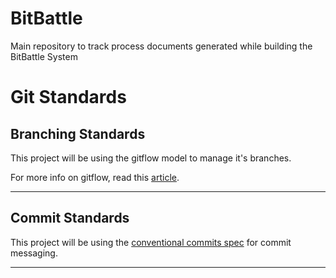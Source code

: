 # BitBattle
Main repository to track process documents generated while building the BitBattle System

# Git Standards

## Branching Standards

This project will be using the gitflow model to manage it's branches.

For more info on gitflow, read this [article](https://www.atlassian.com/git/tutorials/comparing-workflows/gitflow-workflow).

---

## Commit Standards

This project will be using the [conventional commits spec](https://www.conventionalcommits.org/en/v1.0.0/) for commit messaging.

---
